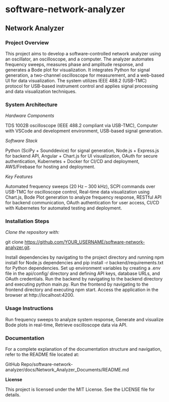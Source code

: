 # software-network-analyzer

## **Network Analyzer**

### **Project Overview**

This project aims to develop a software-controlled network analyzer using an oscillator, an oscilloscope, and a computer. The analyzer automates frequency sweeps, measures phase and amplitude response, and generates a Bode plot for visualization. It integrates Python for signal generation, a two-channel oscilloscope for measurement, and a web-based UI for data visualization. The system utilizes IEEE 488.2 (USB-TMC) protocol for USB-based instrument control and applies signal processing and data visualization techniques.

### **System Architecture**

*Hardware Components*

TDS 1002B oscilloscope (IEEE 488.2 compliant via USB-TMC), Computer with VSCode and development environment, USB-based signal generation.

*Software Stack*

Python (SciPy + Sounddevice) for signal generation, Node.js + Express.js for backend API, Angular + Chart.js for UI visualization, OAuth for secure authentication, Kubernetes + Docker for CI/CD and deployment, AWS/Firebase for hosting and deployment.

*Key Features*

Automated frequency sweeps (20 Hz – 300 kHz), SCPI commands over USB-TMC for oscilloscope control, Real-time data visualization using Chart.js, Bode Plot generation to analyze frequency response, RESTful API for backend communication, OAuth authentication for user access, CI/CD with Kubernetes for automated testing and deployment.

### **Installation Steps**

*Clone the repository with:*

git clone https://github.com/YOUR_USERNAME/software-network-analyzer.git. 

Install dependencies by navigating to the project directory and running npm install for Node.js dependencies and pip install -r backend/requirements.txt for Python dependencies. Set up environment variables by creating a .env file in the api/config/ directory and defining API keys, database URLs, and OAuth credentials. Run the backend by navigating to the backend directory and executing python main.py. Run the frontend by navigating to the frontend directory and executing npm start. Access the application in the browser at http://localhost:4200.

### **Usage Instructions**

Run frequency sweeps to analyze system response, Generate and visualize Bode plots in real-time, Retrieve oscilloscope data via API.

### **Documentation**

For a complete explanation of the documentation structure and navigation, refer to the README file located at:

GitHub Repo/software-network-analyzer/docs/Network_Analyzer_Documents/README.md

**License**

This project is licensed under the MIT License. See the LICENSE file for details.


